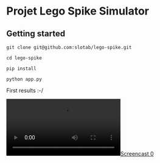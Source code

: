 # Projet Lego Spike Simulator

## Getting started

```
git clone git@github.com:slotab/lego-spike.git
```
```
cd lego-spike
```
```
pip install
```
```
python app.py
```


First results :-/

[![Screencast 0](demo/screencast0.mov)](demo/screencast0.mov)